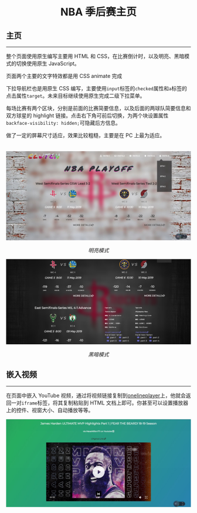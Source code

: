 # <center>NBA 季后赛主页</center>

## 主页

---

整个页面使用原生编写主要用 HTML 和 CSS，在比赛倒计时，以及明亮、黑暗模式的切换使用原生 JavaScript。

页面两个主要的文字特效都是用 CSS animate 完成

下拉导航栏也是用原生 CSS 编写，主要使用`input`标签的`checked`属性和`a`标签的点击属性`target`。未来目标继续使用原生完成二级下拉菜单。

每场比赛有两个区块，分别是前面的比赛简要信息，以及后面的两球队简要信息和双方球星的 highlight 链接。点击右下角可前后切换，为两个块设置属性`backface-visibility: hidden;`可隐藏后方信息。

做了一定的屏幕尺寸适应，效果比较粗糙，主要是在 PC 上最为适应。
</br>
</br>
</br>
![1](/prevImg/1.png)
_<center>明亮模式</center>_

![2](/prevImg/2.png)
_<center>黑暗模式</center>_

## 嵌入视频

---

在页面中嵌入 YouTube 视频，通过将视频链接复制到[onelineplayer](https://onelineplayer.com/ "onelineplayer")上，他就会返回一对`iframe`标签，将其复制粘贴到 HTML 文档上即可。你甚至可以设置播放器上的控件、视窗大小、自动播放等等。

![3](./prevImg/3.png)
